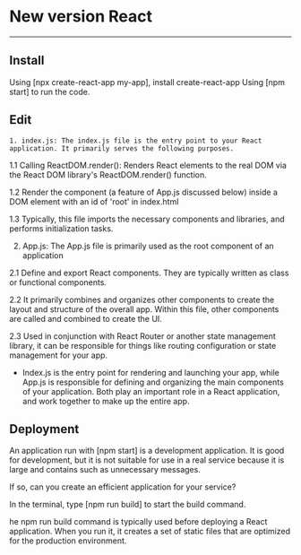# New version React

---

## Install

Using [npx create-react-app my-app], install create-react-app
Using [npm start] to run the code.

## Edit

```
1. index.js: The index.js file is the entry point to your React application. It primarily serves the following purposes.
```

1.1 Calling ReactDOM.render(): Renders React elements to the real DOM via the React DOM library's ReactDOM.render() function.

1.2 Render the <App /> component (a feature of App.js discussed below) inside a DOM element with an id of 'root' in index.html

1.3 Typically, this file imports the necessary components and libraries, and performs initialization tasks.

2. App.js: The App.js file is primarily used as the root component of an application

2.1 Define and export React components. They are typically written as class or functional components.

2.2 It primarily combines and organizes other components to create the layout and structure of the overall app. Within this file, other components are called and combined to create the UI.

2.3 Used in conjunction with React Router or another state management library, it can be responsible for things like routing configuration or state management for your app.

- Index.js is the entry point for rendering and launching your app, while App.js is responsible for defining and organizing the main components of your application. Both play an important role in a React application, and work together to make up the entire app.

## Deployment

An application run with [npm start] is a development application. It is good for development, but it is not suitable for use in a real service because it is large and contains such as unnecessary messages.

If so, can you create an efficient application for your service?

In the terminal, type [npm run build] to start the build command.

he npm run build command is typically used before deploying a React application. When you run it, it creates a set of static files that are optimized for the production environment.

